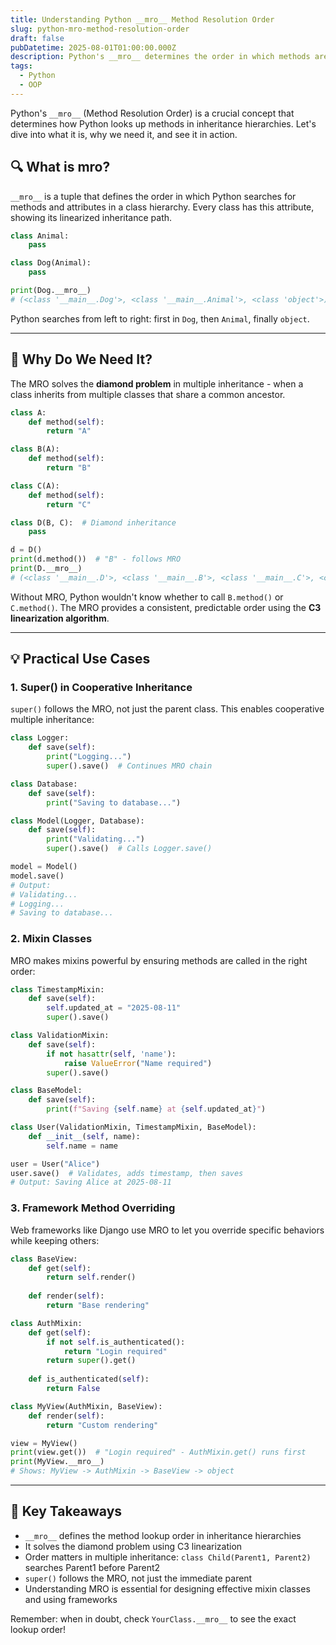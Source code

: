 ```yaml
---
title: Understanding Python __mro__ Method Resolution Order
slug: python-mro-method-resolution-order
draft: false
pubDatetime: 2025-08-01T01:00:00.000Z
description: Python's __mro__ determines the order in which methods are searched in inheritance hierarchies. Learn what it is, why it matters, and see practical examples.
tags:
  - Python
  - OOP
---
```


Python's `__mro__` (Method Resolution Order) is a crucial concept that determines how Python looks up methods in inheritance hierarchies. Let's dive into what it is, why we need it, and see it in action.

## 🔍 What is __mro__?

`__mro__` is a tuple that defines the order in which Python searches for methods and attributes in a class hierarchy. Every class has this attribute, showing its linearized inheritance path.

```python
class Animal:
    pass

class Dog(Animal):
    pass

print(Dog.__mro__)
# (<class '__main__.Dog'>, <class '__main__.Animal'>, <class 'object'>)
```

Python searches from left to right: first in `Dog`, then `Animal`, finally `object`.

---

## 🎯 Why Do We Need It?

The MRO solves the **diamond problem** in multiple inheritance - when a class inherits from multiple classes that share a common ancestor.

```python
class A:
    def method(self):
        return "A"

class B(A):
    def method(self):
        return "B"

class C(A):
    def method(self):
        return "C"

class D(B, C):  # Diamond inheritance
    pass

d = D()
print(d.method())  # "B" - follows MRO
print(D.__mro__)
# (<class '__main__.D'>, <class '__main__.B'>, <class '__main__.C'>, <class '__main__.A'>, <class 'object'>)
```

Without MRO, Python wouldn't know whether to call `B.method()` or `C.method()`. The MRO provides a consistent, predictable order using the **C3 linearization algorithm**.

---

## 💡 Practical Use Cases

### 1. Super() in Cooperative Inheritance

`super()` follows the MRO, not just the parent class. This enables cooperative multiple inheritance:

```python
class Logger:
    def save(self):
        print("Logging...")
        super().save()  # Continues MRO chain

class Database:
    def save(self):
        print("Saving to database...")

class Model(Logger, Database):
    def save(self):
        print("Validating...")
        super().save()  # Calls Logger.save()

model = Model()
model.save()
# Output:
# Validating...
# Logging...
# Saving to database...
```

### 2. Mixin Classes

MRO makes mixins powerful by ensuring methods are called in the right order:

```python
class TimestampMixin:
    def save(self):
        self.updated_at = "2025-08-11"
        super().save()

class ValidationMixin:
    def save(self):
        if not hasattr(self, 'name'):
            raise ValueError("Name required")
        super().save()

class BaseModel:
    def save(self):
        print(f"Saving {self.name} at {self.updated_at}")

class User(ValidationMixin, TimestampMixin, BaseModel):
    def __init__(self, name):
        self.name = name

user = User("Alice")
user.save()  # Validates, adds timestamp, then saves
# Output: Saving Alice at 2025-08-11
```

### 3. Framework Method Overriding

Web frameworks like Django use MRO to let you override specific behaviors while keeping others:

```python
class BaseView:
    def get(self):
        return self.render()
    
    def render(self):
        return "Base rendering"

class AuthMixin:
    def get(self):
        if not self.is_authenticated():
            return "Login required"
        return super().get()
    
    def is_authenticated(self):
        return False

class MyView(AuthMixin, BaseView):
    def render(self):
        return "Custom rendering"

view = MyView()
print(view.get())  # "Login required" - AuthMixin.get() runs first
print(MyView.__mro__)
# Shows: MyView -> AuthMixin -> BaseView -> object
```

---

## 🚀 Key Takeaways

- `__mro__` defines the method lookup order in inheritance hierarchies
- It solves the diamond problem using C3 linearization
- Order matters in multiple inheritance: `class Child(Parent1, Parent2)` searches Parent1 before Parent2
- `super()` follows the MRO, not just the immediate parent
- Understanding MRO is essential for designing effective mixin classes and using frameworks

Remember: when in doubt, check `YourClass.__mro__` to see the exact lookup order!